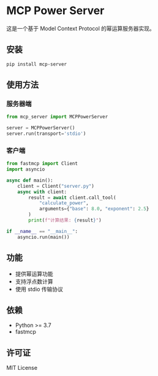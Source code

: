 # MCP Power Server

这是一个基于 Model Context Protocol 的幂运算服务器实现。

## 安装

```bash
pip install mcp-server
```

## 使用方法

### 服务器端

```python
from mcp_server import MCPPowerServer

server = MCPPowerServer()
server.run(transport='stdio')
```

### 客户端

```python
from fastmcp import Client
import asyncio

async def main():
    client = Client("server.py")
    async with client:
        result = await client.call_tool(
            "calculate_power",
            arguments={"base": 8.0, "exponent": 2.5}
        )
        print(f"计算结果: {result}")

if __name__ == "__main__":
    asyncio.run(main())
```

## 功能

- 提供幂运算功能
- 支持浮点数计算
- 使用 stdio 传输协议

## 依赖

- Python >= 3.7
- fastmcp

## 许可证

MIT License